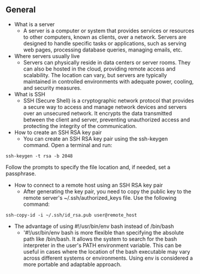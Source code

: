 ## General
- What is a server
	- A server is a computer or system that provides services or resources to other computers, known as clients, over a network. Servers are designed to handle specific tasks or applications, such as serving web pages, processing database queries, managing emails, etc.
- Where servers usually live
	- Servers can physically reside in data centers or server rooms. They can also be hosted in the cloud, providing remote access and scalability. The location can vary, but servers are typically maintained in controlled environments with adequate power, cooling, and security measures.
- What is SSH
	- SSH (Secure Shell) is a cryptographic network protocol that provides a secure way to access and manage network devices and servers over an unsecured network. It encrypts the data transmitted between the client and server, preventing unauthorized access and protecting the integrity of the communication.
- How to create an SSH RSA key pair
	- You can create an SSH RSA key pair using the ssh-keygen command. Open a terminal and run:
```
ssh-keygen -t rsa -b 2048
```
Follow the prompts to specify the file location and, if needed, set a passphrase.
- How to connect to a remote host using an SSH RSA key pair
	- After generating the key pair, you need to copy the public key to the remote server's ~/.ssh/authorized_keys file. Use the following command:
```
ssh-copy-id -i ~/.ssh/id_rsa.pub user@remote_host
```
- The advantage of using #!/usr/bin/env bash instead of /bin/bash
	- '#!/usr/bin/env bash is more flexible than specifying the absolute path like /bin/bash. It allows the system to search for the bash interpreter in the user's PATH environment variable. This can be useful in cases where the location of the bash executable may vary across different systems or environments. Using env is considered a more portable and adaptable approach.
